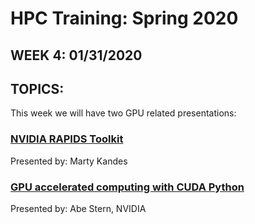 # HPC Training:  Spring 2020
## WEEK 4: 01/31/2020

## TOPICS:
This week we will have two GPU related presentations:  
### [NVIDIA RAPIDS Toolkit](https://github.com/sdsc-hpc-students/hpc-training-2020/tree/master/week4)
Presented by:  Marty Kandes	


### [GPU accelerated computing with CUDA Python](https://github.com/sdsc-hpc-students/hpc-training-2020/tree/master/week4)
Presented by: Abe Stern, NVIDIA

